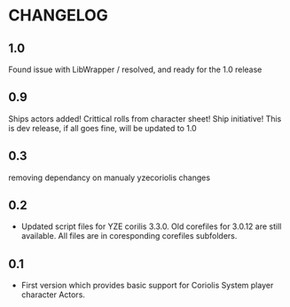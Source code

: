 # CHANGELOG
## 1.0
Found issue with LibWrapper / resolved, and ready for the 1.0 release

## 0.9
Ships actors added! Crittical rolls from character sheet! Ship initiative! This is dev release, if all goes fine, will be updated to 1.0

## 0.3 
removing dependancy on manualy yzecoriolis changes


## 0.2

- Updated script files for YZE corilis 3.3.0. Old corefiles for 3.0.12 are still available. All files are in coresponding corefiles subfolders.

## 0.1

- First version which provides basic support for Coriolis System player character Actors.
